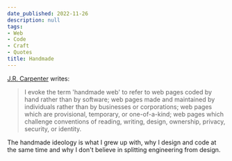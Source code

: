 ```yaml
---
date_published: 2022-11-26
description: null
tags:
- Web
- Code
- Craft
- Quotes
title: Handmade
---
```


[J.R. Carpenter](http://luckysoap.com/statements/handmadeweb.html) writes:

> I evoke the term 'handmade web' to refer to web pages coded by hand rather than by software; web pages made and maintained by individuals rather than by businesses or corporations; web pages which are provisional, temporary, or one-of-a-kind; web pages which challenge conventions of reading, writing, design, ownership, privacy, security, or identity.

The handmade ideology is what I grew up with, why I design and code at the same time and why I don't believe in splitting engineering from design.